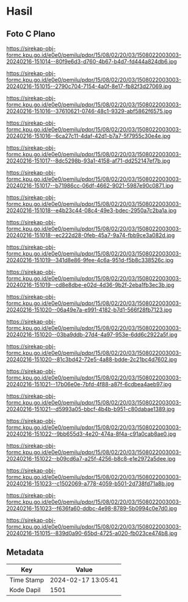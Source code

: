 # Hasil

## Foto C Plano

https://sirekap-obj-formc.kpu.go.id/e0e0/pemilu/pdpr/15/08/02/20/03/1508022003003-20240216-151014--80f9e6d3-d760-4b67-b4d7-fd444a824db6.jpg

https://sirekap-obj-formc.kpu.go.id/e0e0/pemilu/pdpr/15/08/02/20/03/1508022003003-20240216-151015--2790c704-7154-4a0f-8e17-fb82f3d27069.jpg

https://sirekap-obj-formc.kpu.go.id/e0e0/pemilu/pdpr/15/08/02/20/03/1508022003003-20240216-151016--37610621-0746-48c1-9329-abf5862f6575.jpg

https://sirekap-obj-formc.kpu.go.id/e0e0/pemilu/pdpr/15/08/02/20/03/1508022003003-20240216-151016--6ca27c11-4daf-42d1-b7a7-5f7955c30e4e.jpg

https://sirekap-obj-formc.kpu.go.id/e0e0/pemilu/pdpr/15/08/02/20/03/1508022003003-20240216-151017--8dc5298b-93a1-4158-af71-dd252147ef7b.jpg

https://sirekap-obj-formc.kpu.go.id/e0e0/pemilu/pdpr/15/08/02/20/03/1508022003003-20240216-151017--b71986cc-06df-4662-9021-5987e90c0871.jpg

https://sirekap-obj-formc.kpu.go.id/e0e0/pemilu/pdpr/15/08/02/20/03/1508022003003-20240216-151018--e4b23c44-08c4-49e3-bdec-2950a7c2ba1a.jpg

https://sirekap-obj-formc.kpu.go.id/e0e0/pemilu/pdpr/15/08/02/20/03/1508022003003-20240216-151018--ec222d28-0feb-45a7-9a74-fbb9ce3a082d.jpg

https://sirekap-obj-formc.kpu.go.id/e0e0/pemilu/pdpr/15/08/02/20/03/1508022003003-20240216-151019--341d8e86-9fee-4c6a-951d-f5b8c338526c.jpg

https://sirekap-obj-formc.kpu.go.id/e0e0/pemilu/pdpr/15/08/02/20/03/1508022003003-20240216-151019--cd8e8dbe-e02d-4d36-9b2f-2eba1fb3ec3b.jpg

https://sirekap-obj-formc.kpu.go.id/e0e0/pemilu/pdpr/15/08/02/20/03/1508022003003-20240216-151020--06a49e7a-e991-4182-b7d1-566f28fb7123.jpg

https://sirekap-obj-formc.kpu.go.id/e0e0/pemilu/pdpr/15/08/02/20/03/1508022003003-20240216-151020--03ba9ddb-27d4-4a97-953e-6dd6c2922a5f.jpg

https://sirekap-obj-formc.kpu.go.id/e0e0/pemilu/pdpr/15/08/02/20/03/1508022003003-20240216-151020--81c3bd42-72e5-4a88-bdde-2c21bc4d7602.jpg

https://sirekap-obj-formc.kpu.go.id/e0e0/pemilu/pdpr/15/08/02/20/03/1508022003003-20240216-151021--17b06e0e-7bfd-4f88-a87f-6cdbea4aeb97.jpg

https://sirekap-obj-formc.kpu.go.id/e0e0/pemilu/pdpr/15/08/02/20/03/1508022003003-20240216-151021--d5993a05-bbcf-4b4b-b951-c80dabae1389.jpg

https://sirekap-obj-formc.kpu.go.id/e0e0/pemilu/pdpr/15/08/02/20/03/1508022003003-20240216-151022--9bb655d3-4e20-474a-8f4a-c91a0cab8ae0.jpg

https://sirekap-obj-formc.kpu.go.id/e0e0/pemilu/pdpr/15/08/02/20/03/1508022003003-20240216-151022--b09cd6a7-a25f-4256-b8c8-e1e2972a5dee.jpg

https://sirekap-obj-formc.kpu.go.id/e0e0/pemilu/pdpr/15/08/02/20/03/1508022003003-20240216-151023--c1502069-a778-4059-b501-2d738fd71a8b.jpg

https://sirekap-obj-formc.kpu.go.id/e0e0/pemilu/pdpr/15/08/02/20/03/1508022003003-20240216-151023--f636fa60-ddbc-4e98-8789-5b0994c0e7d0.jpg

https://sirekap-obj-formc.kpu.go.id/e0e0/pemilu/pdpr/15/08/02/20/03/1508022003003-20240216-151015--839d0a90-65bd-4725-a020-fb023ce474b8.jpg


## Metadata

| Key        | Value               |
| ---------- | ------------------- |
| Time Stamp | 2024-02-17 13:05:41 |
| Kode Dapil | 1501                |



